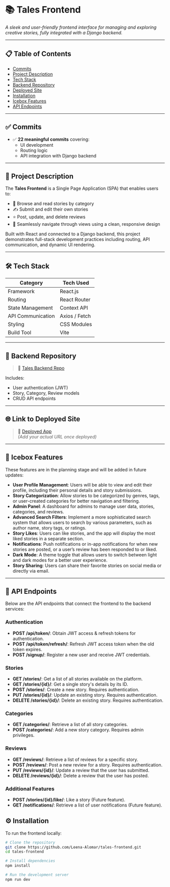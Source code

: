 # 📚 Tales Frontend

*A sleek and user-friendly frontend interface for managing and exploring creative stories, fully integrated with a Django backend.*

---

## 📋 Table of Contents

- [Commits](#commits)  
- [Project Description](#project-description)  
- [Tech Stack](#tech-stack)  
- [Backend Repository](#backend-repository)  
- [Deployed Site](#deployed-site)  
- [Installation](#installation)  
- [Icebox Features](#icebox-features)  
- [API Endpoints](#api-endpoints)

---

## ✅ Commits

- ✅ **22 meaningful commits** covering:
  - UI development  
  - Routing logic  
  - API integration with Django backend  

---

## 📖 Project Description

The **Tales Frontend** is a Single Page Application (SPA) that enables users to:

- 🧾 Browse and read stories by category  
- ✍️ Submit and edit their own stories  
- ⭐ Post, update, and delete reviews  
- 🔁 Seamlessly navigate through views using a clean, responsive design  

Built with React and connected to a Django backend, this project demonstrates full-stack development practices including routing, API communication, and dynamic UI rendering.

---

## 🛠 Tech Stack

| Category           | Tech Used                              |
|--------------------|-----------------------------------------|
| Framework          | React.js                                |
| Routing            | React Router                            |
| State Management   | Context API  |
| API Communication  | Axios / Fetch                           |
| Styling            | CSS Modules              |
| Build Tool         | Vite  |

---

## 🔗 Backend Repository

> 📡 [Tales Backend Repo](https://github.com/Leena-Alomar/Story-Backend)

Includes:
- User authentication (JWT)
- Story, Category, Review models
- CRUD API endpoints

---

## 🌐 Link to Deployed Site

> 🚀 [Deployed App](//)  
*_(Add your actual URL once deployed)_*

---
## 🧳 Icebox Features

These features are in the planning stage and will be added in future updates:

- **User Profile Management**: Users will be able to view and edit their profile, including their personal details and story submissions.
- **Story Categorization**: Allow stories to be categorized by genres, tags, or user-created categories for better navigation and filtering.
- **Admin Panel**: A dashboard for admins to manage user data, stories, categories, and reviews.
- **Advanced Search Filters**: Implement a more sophisticated search system that allows users to search by various parameters, such as author name, story tags, or ratings.
- **Story Likes**: Users can like stories, and the app will display the most liked stories in a separate section.
- **Notifications**: Push notifications or in-app notifications for when new stories are posted, or a user’s review has been responded to or liked.
- **Dark Mode**: A theme toggle that allows users to switch between light and dark modes for a better user experience.
- **Story Sharing**: Users can share their favorite stories on social media or directly via email.

---

## 📡 API Endpoints

Below are the API endpoints that connect the frontend to the backend services:

### Authentication
- **POST /api/token/**: Obtain JWT access & refresh tokens for authentication.
- **POST /api/token/refresh/**: Refresh JWT access token when the old token expires.
- **POST /signup/**: Register a new user and receive JWT credentials.

### Stories
- **GET /stories/**: Get a list of all stories available on the platform.
- **GET /stories/{id}/**: Get a single story's details by its ID.
- **POST /stories/**: Create a new story. Requires authentication.
- **PUT /stories/{id}/**: Update an existing story. Requires authentication.
- **DELETE /stories/{id}/**: Delete an existing story. Requires authentication.

### Categories
- **GET /categories/**: Retrieve a list of all story categories.
- **POST /categories/**: Add a new story category. Requires admin privileges.

### Reviews
- **GET /reviews/**: Retrieve a list of reviews for a specific story.
- **POST /reviews/**: Post a new review for a story. Requires authentication.
- **PUT /reviews/{id}/**: Update a review that the user has submitted.
- **DELETE /reviews/{id}/**: Delete a review that the user has posted.

### Additional Features
- **POST /stories/{id}/like/**: Like a story (Future feature).
- **GET /notifications/**: Retrieve a list of user notifications (Future feature).

## ⚙️ Installation

To run the frontend locally:

```bash
# Clone the repository
git clone https://github.com/Leena-Alomar/tales-frontend.git
cd tales-frontend

# Install dependencies
npm install

# Run the development server
npm run dev

